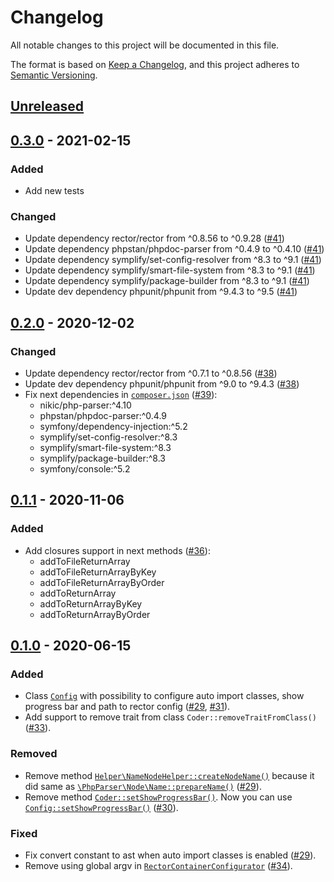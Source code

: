 # Changelog

All notable changes to this project will be documented in this file.

The format is based on [Keep a Changelog](https://keepachangelog.com/en/1.0.0/),
and this project adheres to [Semantic Versioning](https://semver.org/spec/v2.0.0.html).

## [Unreleased]

## [0.3.0] - 2021-02-15

### Added
- Add new tests

### Changed
- Update dependency rector/rector from ^0.8.56 to ^0.9.28 ([#41](https://github.com/crmplease/coder/pull/41))
- Update dependency phpstan/phpdoc-parser from ^0.4.9 to ^0.4.10 ([#41](https://github.com/crmplease/coder/pull/41))
- Update dependency symplify/set-config-resolver from ^8.3 to ^9.1 ([#41](https://github.com/crmplease/coder/pull/41))
- Update dependency symplify/smart-file-system from ^8.3 to ^9.1 ([#41](https://github.com/crmplease/coder/pull/41))
- Update dependency symplify/package-builder from ^8.3 to ^9.1 ([#41](https://github.com/crmplease/coder/pull/41))
- Update dev dependency phpunit/phpunit from ^9.4.3 to ^9.5 ([#41](https://github.com/crmplease/coder/pull/41))

## [0.2.0] - 2020-12-02

### Changed
- Update dependency rector/rector from ^0.7.1 to ^0.8.56 ([#38](https://github.com/crmplease/coder/pull/38))
- Update dev dependency phpunit/phpunit from ^9.0 to ^9.4.3 ([#38](https://github.com/crmplease/coder/pull/38))
- Fix next dependencies in [`composer.json`](composer.json) ([#39](https://github.com/crmplease/coder/pull/39)):
  - nikic/php-parser:^4.10
  - phpstan/phpdoc-parser:^0.4.9
  - symfony/dependency-injection:^5.2
  - symplify/set-config-resolver:^8.3
  - symplify/smart-file-system:^8.3
  - symplify/package-builder:^8.3
  - symfony/console:^5.2

## [0.1.1] - 2020-11-06

### Added
- Add closures support in next methods ([#36](https://github.com/crmplease/coder/pull/36)):
  - addToFileReturnArray
  - addToFileReturnArrayByKey
  - addToFileReturnArrayByOrder
  - addToReturnArray
  - addToReturnArrayByKey
  - addToReturnArrayByOrder

## [0.1.0] - 2020-06-15

### Added
- Class [`Config`](src/Config.php) with possibility to configure auto import classes, show progress bar and path to rector config ([#29](https://github.com/crmplease/coder/pull/29), [#31](https://github.com/crmplease/coder/pull/31)).
- Add support to remove trait from class `Coder::removeTraitFromClass()` ([#33](https://github.com/crmplease/coder/pull/33)).

### Removed
- Remove method [`Helper\NameNodeHelper::createNodeName()`](src/Helper/NameNodeHelper.php) because it did same as [`\PhpParser\Node\Name::prepareName()`](https://github.com/nikic/PHP-Parser/blob/v4.3.0/lib/PhpParser/Node/Name.php#L218) ([#29](https://github.com/crmplease/coder/pull/29)).
- Remove method [`Coder::setShowProgressBar()`](src/Coder.php). Now you can use [`Config::setShowProgressBar()`](src/Coder.php) ([#30](https://github.com/crmplease/coder/pull/30)).

### Fixed
- Fix convert constant to ast when auto import classes is enabled ([#29](https://github.com/crmplease/coder/pull/29)).
- Remove using global argv in [`RectorContainerConfigurator`](src/RectorContainerConfigurator.php) ([#34](https://github.com/crmplease/coder/pull/34)).

[unreleased]: https://github.com/crmplease/coder/compare/0.3.0...HEAD
[0.3.0]: https://github.com/crmplease/coder/compare/0.2.0...0.3.0
[0.2.0]: https://github.com/crmplease/coder/compare/0.1.1...0.2.0
[0.1.1]: https://github.com/crmplease/coder/compare/0.1.0...0.1.1
[0.1.0]: https://github.com/crmplease/coder/compare/0.0.1...0.1.0
[0.0.1]: https://github.com/crmplease/coder/releases/tag/0.0.1
